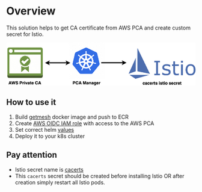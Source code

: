 # Overview

This solution helps to get CA certificate from AWS PCA and create custom secret for Istio.

![image](simple-diaram.png)

## How to use it

1. Build [getmesh](./getmesh/Dockerfile) docker image and push to ECR
2. Create [AWS OIDC IAM role](./pca-manager/README.md#oidc-role) with access to the AWS PCA
3. Set correct helm [values](./pca-manager/README.md#overview)
4. Deploy it to your k8s cluster

## Pay attention

- Istio secret name is [cacerts](https://github.com/tetratelabs/getmesh/blob/cb1aa915ddbf28e1e8a396dbc7570d950313af40/internal/cacerts/k8s/secret.go#L36)
- This `cacerts` secret should be created before installing Istio OR after creation simply restart all Istio pods.
